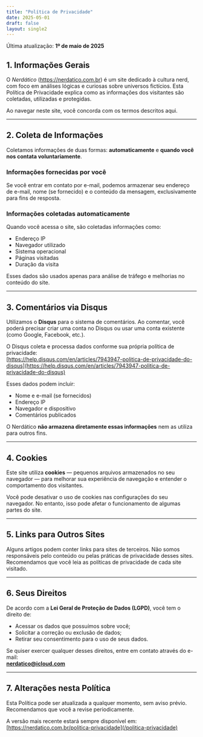 ```yaml
---
title: "Política de Privacidade"
date: 2025-05-01
draft: false
layout: single2
---
```


Última atualização: **1º de maio de 2025**

## 1. Informações Gerais

O *Nerdático* (https://nerdatico.com.br) é um site dedicado à cultura nerd, com foco em análises lógicas e curiosas sobre universos fictícios. Esta Política de Privacidade explica como as informações dos visitantes são coletadas, utilizadas e protegidas.

Ao navegar neste site, você concorda com os termos descritos aqui.

---

## 2. Coleta de Informações

Coletamos informações de duas formas: **automaticamente** e **quando você nos contata voluntariamente**.

### Informações fornecidas por você

Se você entrar em contato por e-mail, podemos armazenar seu endereço de e-mail, nome (se fornecido) e o conteúdo da mensagem, exclusivamente para fins de resposta.

### Informações coletadas automaticamente

Quando você acessa o site, são coletadas informações como:

- Endereço IP  
- Navegador utilizado  
- Sistema operacional  
- Páginas visitadas  
- Duração da visita  

Esses dados são usados apenas para análise de tráfego e melhorias no conteúdo do site.

---

## 3. Comentários via Disqus

Utilizamos o **Disqus** para o sistema de comentários. Ao comentar, você poderá precisar criar uma conta no Disqus ou usar uma conta existente (como Google, Facebook, etc.).

O Disqus coleta e processa dados conforme sua própria política de privacidade:  
[https://help.disqus.com/en/articles/7943947-politica-de-privacidade-do-disqus](https://help.disqus.com/en/articles/7943947-politica-de-privacidade-do-disqus)

Esses dados podem incluir:

- Nome e e-mail (se fornecidos)  
- Endereço IP  
- Navegador e dispositivo  
- Comentários publicados  

O Nerdático **não armazena diretamente essas informações** nem as utiliza para outros fins.

---

## 4. Cookies

Este site utiliza **cookies** — pequenos arquivos armazenados no seu navegador — para melhorar sua experiência de navegação e entender o comportamento dos visitantes.

Você pode desativar o uso de cookies nas configurações do seu navegador. No entanto, isso pode afetar o funcionamento de algumas partes do site.

---

## 5. Links para Outros Sites

Alguns artigos podem conter links para sites de terceiros. Não somos responsáveis pelo conteúdo ou pelas práticas de privacidade desses sites. Recomendamos que você leia as políticas de privacidade de cada site visitado.

---

## 6. Seus Direitos

De acordo com a **Lei Geral de Proteção de Dados (LGPD)**, você tem o direito de:

- Acessar os dados que possuímos sobre você;  
- Solicitar a correção ou exclusão de dados;  
- Retirar seu consentimento para o uso de seus dados.  

Se quiser exercer qualquer desses direitos, entre em contato através do e-mail:  
**nerdatico@icloud.com**

---

## 7. Alterações nesta Política

Esta Política pode ser atualizada a qualquer momento, sem aviso prévio. Recomendamos que você a revise periodicamente.

A versão mais recente estará sempre disponível em:  
[https://nerdatico.com.br/politica-privacidade](/politica-privacidade)